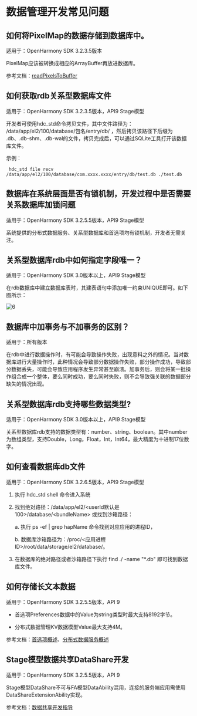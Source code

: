 # 数据管理开发常见问题

## 如何将PixelMap的数据存储到数据库中。 

适用于：OpenHarmony SDK 3.2.3.5版本

PixelMap应该被转换成相应的ArrayBuffer再放进数据库。

参考文档：[readPixelsToBuffer](../reference/apis/js-apis-image.md#readpixelstobuffer7-1)

## 如何获取rdb关系型数据库文件

适用于：OpenHarmony SDK 3.2.3.5版本，API9 Stage模型

开发者可使用hdc_std命令拷贝文件，其中文件路径为： /data/app/el2/100/database/包名/entry/db/ ，然后拷贝该路径下后缀为 .db、.db-shm、.db-wal的文件，拷贝完成后，可以通过SQLite工具打开该数据库文件。

示例：

  
```
 hdc_std file recv /data/app/el2/100/database/com.xxxx.xxxx/entry/db/test.db ./test.db
```

## 数据库在系统层面是否有锁机制，开发过程中是否需要关系数据库加锁问题

适用于：OpenHarmony SDK 3.2.5.5版本，API9 Stage模型

系统提供的分布式数据服务、关系型数据库和首选项均有锁机制，开发者无需关注。

## 关系型数据库rdb中如何指定字段唯一？

适用于：OpenHarmony SDK 3.0版本以上，API9 Stage模型

在rdb数据库中建立数据库表时，其建表语句中添加唯一约束UNIQUE即可。如下图所示：

![6](figures/6.png)

## 数据库中加事务与不加事务的区别？

适用于：所有版本

在rdb中进行数据操作时，有可能会导致操作失败，出现意料之外的情况。当对数据库进行大量操作时，此种情况会导致部分数据操作失败，部分操作成功，导致部分数据丢失，可能会导致应用程序发生异常甚至崩溃。加事务后，则会将某一批操作组合成一个整体，要么同时成功，要么同时失败，则不会导致强关联的数据部分缺失的情况出现。

## 关系型数据库rdb支持哪些数据类型?

适用于：OpenHarmony SDK 3.0版本以上，API9 Stage模型

关系型数据库rdb支持的数据类型有：number、string、boolean。其中number为数组类型，支持Double，Long，Float，Int，Int64，最大精度为十进制17位数字。

## 如何查看数据库db文件

适用于：OpenHarmony SDK 3.2.6.5版本，API9 Stage模型

1. 执行 hdc_std shell 命令进入系统

2. 找到绝对路径：/data/app/el2/&lt;userId默认是100&gt;/database/&lt;bundleName&gt;
   或找到沙箱路径：

   a. 执行 ps -ef | grep hapName 命令找到对应应用的进程ID，

   b. 数据库沙箱路径为：/proc/&lt;应用进程ID&gt;/root/data/storage/el2/database/。

3. 在数据库的绝对路径或者沙箱路径下执行 find ./ -name "\*.db" 即可找到数据库文件。

## 如何存储长文本数据

适用于：OpenHarmony SDK 3.2.5.5版本，API 9

- 首选项Preferences数据中的Value为string类型时最大支持8192字节。

- 分布式数据管理KV数据模型Value最大支持4M。

参考文档：[首选项概述](../database/database-preference-overview.md)、[分布式数据服务概述](../database/database-mdds-overview.md)

## Stage模型数据共享DataShare开发

适用于：OpenHarmony SDK 3.2.5.5版本，API 9

Stage模型DataShare不可与FA模型DataAbility混用，连接的服务端应用需使用DataShareExtensionAbility实现。

参考文档：[数据共享开发指导](../database/database-datashare-guidelines.md)